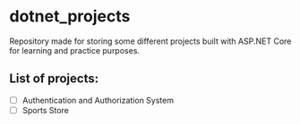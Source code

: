 # dotnet_projects
Repository made for storing some different projects built with ASP.NET Core for learning and practice purposes.

## List of projects:

 - [ ] Authentication and Authorization System
 - [ ] Sports Store
